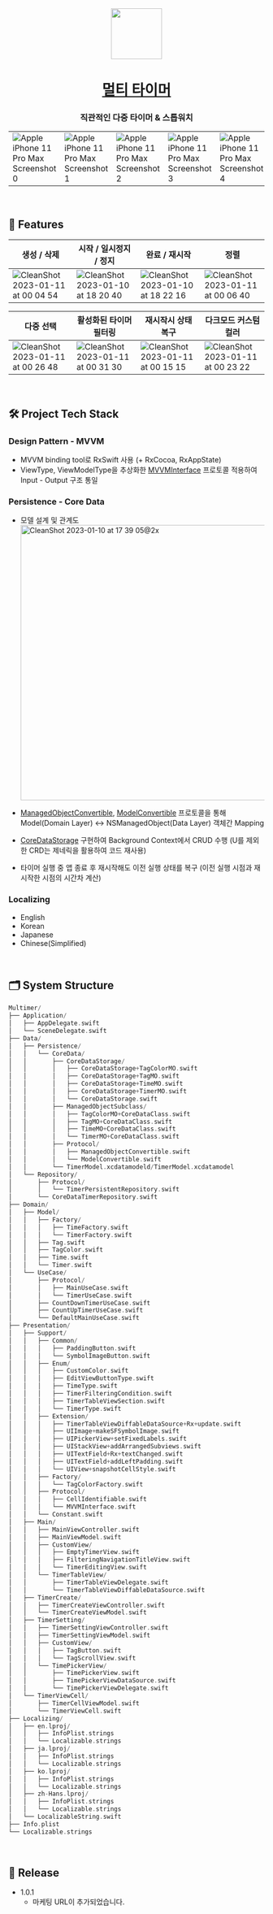 <div align="center">
<img src="https://user-images.githubusercontent.com/57667738/211710982-9acc94d6-b49b-48fd-833c-b21e96941835.png" width="100" height="100">

# [멀티 타이머](https://apps.apple.com/kr/app/%EB%A9%80%ED%8B%B0-%ED%83%80%EC%9D%B4%EB%A8%B8/id1663431308)


### 직관적인 다중 타이머 & 스톱워치

</div>

||||||
|----|----|----|----|----|
|![Apple iPhone 11 Pro Max Screenshot 0](https://user-images.githubusercontent.com/57667738/211595215-3d369b57-4aab-4f40-a49a-5f25e3e340ae.png)|![Apple iPhone 11 Pro Max Screenshot 1](https://user-images.githubusercontent.com/57667738/211595224-333bcefb-49e9-4be4-91ae-a72943e12c30.png)|![Apple iPhone 11 Pro Max Screenshot 2](https://user-images.githubusercontent.com/57667738/211595229-22140915-c00c-42a4-a366-acc723b63049.png)|![Apple iPhone 11 Pro Max Screenshot 3](https://user-images.githubusercontent.com/57667738/211595234-5dfbc463-db69-45db-98c4-1b18ce19e036.png)|![Apple iPhone 11 Pro Max Screenshot 4](https://user-images.githubusercontent.com/57667738/211595237-3389f136-01bf-4ca3-8953-025ca820bf13.png)|

<br>

## 📌 Features

|생성 / 삭제|시작 / 일시정지 / 정지|완료 / 재시작|정렬|
|----|----|----|----|
|![CleanShot 2023-01-11 at 00 04 54](https://user-images.githubusercontent.com/57667738/211587047-f2213555-416f-486a-92b6-8f53b6057f83.gif)|![CleanShot 2023-01-10 at 18 20 40](https://user-images.githubusercontent.com/57667738/211511748-80131701-1831-4ecd-b4e9-30e72ad50d69.gif)|![CleanShot 2023-01-10 at 18 22 16](https://user-images.githubusercontent.com/57667738/211512102-2ef86af2-4183-4b2b-9fe2-f297cc396b31.gif)|![CleanShot 2023-01-11 at 00 06 40](https://user-images.githubusercontent.com/57667738/211587345-a7e395cd-8f81-4914-903a-5842a08cb5b0.gif)|


|다중 선택|활성화된 타이머 필터링|재시작시 상태 복구|다크모드 커스텀 컬러|
|----|----|----|----|
|![CleanShot 2023-01-11 at 00 26 48](https://user-images.githubusercontent.com/57667738/211592449-e1cb3bcb-4f73-4434-afb9-25fb90ebfd53.gif)|![CleanShot 2023-01-11 at 00 31 30](https://user-images.githubusercontent.com/57667738/211593606-a766ac02-0194-47d9-84d4-be6ac1655ca8.gif)|![CleanShot 2023-01-11 at 00 15 15](https://user-images.githubusercontent.com/57667738/211590194-96c03884-65ba-41f3-9c4f-eea769b8ecbf.gif)|![CleanShot 2023-01-11 at 00 23 22](https://user-images.githubusercontent.com/57667738/211591819-12a1965f-0b22-4d19-b5e3-4567ed502315.gif)|


<br>

## 🛠 Project Tech Stack
### Design Pattern - MVVM
- MVVM binding tool로 RxSwift 사용 (+ RxCocoa, RxAppState)
- ViewType, ViewModelType을 추상화한 [MVVMInterface](https://github.com/sanghyeok-kim/MultiTimer/blob/main/Multimer/Multimer/Presentation/Support/Protocol/MVVMInterface.swift) 프로토콜 적용하여 Input - Output 구조 통일

### Persistence - Core Data
- 모델 설계 및 관계도  
  <img width="542" alt="CleanShot 2023-01-10 at 17 39 05@2x" src="https://user-images.githubusercontent.com/57667738/211502075-5fe18dfe-cfff-45bc-b784-d499c01d03cb.png">
  
- [ManagedObjectConvertible](https://github.com/sanghyeok-kim/MultiTimer/blob/main/Multimer/Multimer/Data/Persistence/CoreData/Protocol/ManagedObjectConvertible.swift), [ModelConvertible](https://github.com/sanghyeok-kim/MultiTimer/blob/main/Multimer/Multimer/Data/Persistence/CoreData/Protocol/ModelConvertible.swift)
  프로토콜을 통해 Model(Domain Layer) <-> NSManagedObject(Data Layer) 객체간 Mapping
- [CoreDataStorage](https://github.com/sanghyeok-kim/MultiTimer/blob/main/Multimer/Multimer/Data/Persistence/CoreData/CoreDataStorage/CoreDataStorage.swift) 구현하여 Background Context에서 CRUD 수행 (U를 제외한 CRD는 제네릭을 활용하여 코드 재사용)
- 타이머 실행 중 앱 종료 후 재시작해도 이전 실행 상태를 복구 (이전 실행 시점과 재시작한 시점의 시간차 계산)

### Localizing
  - English
  - Korean
  - Japanese
  - Chinese(Simplified)

<br>

## 🗂 System Structure

```swift
Multimer/
├── Application/
│   ├── AppDelegate.swift
│   └── SceneDelegate.swift
├── Data/
│   ├── Persistence/
│   │   └── CoreData/
│   │       ├── CoreDataStorage/
│   │       │   ├── CoreDataStorage+TagColorMO.swift
│   │       │   ├── CoreDataStorage+TagMO.swift
│   │       │   ├── CoreDataStorage+TimeMO.swift
│   │       │   ├── CoreDataStorage+TimerMO.swift
│   │       │   └── CoreDataStorage.swift
│   │       ├── ManagedObjectSubclass/
│   │       │   ├── TagColorMO+CoreDataClass.swift
│   │       │   ├── TagMO+CoreDataClass.swift
│   │       │   ├── TimeMO+CoreDataClass.swift
│   │       │   └── TimerMO+CoreDataClass.swift
│   │       ├── Protocol/
│   │       │   ├── ManagedObjectConvertible.swift
│   │       │   └── ModelConvertible.swift  
│   │       └── TimerModel.xcdatamodeld/TimerModel.xcdatamodel    
│   └── Repository/
│       ├── Protocol/
│       │   └── TimerPersistentRepository.swift    
│       └── CoreDataTimerRepository.swift
├── Domain/
│   ├── Model/
│   │   ├── Factory/
│   │   │   ├── TimeFactory.swift
│   │   │   └── TimerFactory.swift
│   │   ├── Tag.swift
│   │   ├── TagColor.swift
│   │   ├── Time.swift
│   │   └── Timer.swift
│   └── UseCase/
│       ├── Protocol/
│       │   ├── MainUseCase.swift
│       │   └── TimerUseCase.swift
│       ├── CountDownTimerUseCase.swift
│       ├── CountUpTimerUseCase.swift
│       └── DefaultMainUseCase.swift
├── Presentation/
│   ├── Support/
│   │   ├── Common/
│   │   │   ├── PaddingButton.swift
│   │   │   └── SymbolImageButton.swift
│   │   ├── Enum/
│   │   │   ├── CustomColor.swift
│   │   │   ├── EditViewButtonType.swift
│   │   │   ├── TimeType.swift
│   │   │   ├── TimerFilteringCondition.swift
│   │   │   ├── TimerTableViewSection.swift
│   │   │   └── TimerType.swift
│   │   ├── Extension/
│   │   │   ├── TimerTableViewDiffableDataSource+Rx+update.swift
│   │   │   ├── UIImage+makeSFSymbolImage.swift
│   │   │   ├── UIPickerView+setFixedLabels.swift
│   │   │   ├── UIStackView+addArrangedSubviews.swift
│   │   │   ├── UITextField+Rx+textChanged.swift
│   │   │   ├── UITextField+addLeftPadding.swift
│   │   │   └── UIView+snapshotCellStyle.swift
│   │   ├── Factory/
│   │   │   └── TagColorFactory.swift
│   │   ├── Protocol/
│   │   │   ├── CellIdentifiable.swift
│   │   │   └── MVVMInterface.swift      
│   │   └── Constant.swift
│   ├── Main/
│   │   ├── MainViewController.swift
│   │   ├── MainViewModel.swift
│   │   ├── CustomView/
│   │   │   ├── EmptyTimerView.swift
│   │   │   ├── FilteringNavigationTitleView.swift
│   │   │   └── TimerEditingView.swift
│   │   └── TimerTableView/
│   │       ├── TimerTableViewDelegate.swift
│   │       └── TimerTableViewDiffableDataSource.swift
│   ├── TimerCreate/
│   │   ├── TimerCreateViewController.swift
│   │   └── TimerCreateViewModel.swift
│   ├── TimerSetting/
│   │   ├── TimerSettingViewController.swift
│   │   ├── TimerSettingViewModel.swift
│   │   ├── CustomView/
│   │   │   ├── TagButton.swift
│   │   │   └── TagScrollView.swift
│   │   └── TimePickerView/
│   │       ├── TimePickerView.swift
│   │       ├── TimePickerViewDataSource.swift
│   │       └── TimePickerViewDelegate.swift
│   └── TimerViewCell/
│       ├── TimerCellViewModel.swift
│       └── TimerViewCell.swift
├── Localizing/
│   ├── en.lproj/
│   │   ├── InfoPlist.strings
│   │   └── Localizable.strings
│   ├── ja.lproj/
│   │   ├── InfoPlist.strings
│   │   └── Localizable.strings
│   ├── ko.lproj/
│   │   ├── InfoPlist.strings
│   │   └── Localizable.strings
│   ├── zh-Hans.lproj/
│   │   ├── InfoPlist.strings
│   │   └── Localizable.strings
│   └── LocalizableString.swift
├── Info.plist
└── Localizable.strings
```

<br>

## 📝 Release
- 1.0.1
  - 마케팅 URL이 추가되었습니다.
